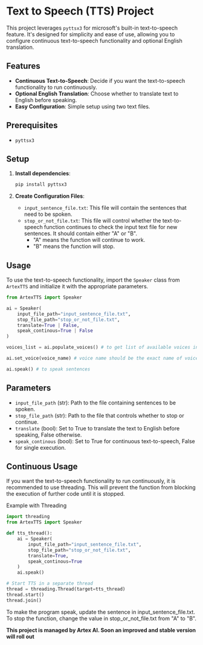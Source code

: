 # Text to Speech (TTS) Project

This project leverages `pyttsx3` for microsoft's built-in text-to-speech feature. It's designed for simplicity and ease of use, allowing you to configure continuous text-to-speech functionality and optional English translation.

## Features

- **Continuous Text-to-Speech**: Decide if you want the text-to-speech functionality to run continuously.
- **Optional English Translation**: Choose whether to translate text to English before speaking.
- **Easy Configuration**: Simple setup using two text files.

## Prerequisites

- `pyttsx3`

## Setup

1. **Install dependencies**:
    ```sh
    pip install pyttsx3
    ```

2. **Create Configuration Files**:
    - `input_sentence_file.txt`: This file will contain the sentences that need to be spoken.
    - `stop_or_not_file.txt`: This file will control whether the text-to-speech function continues to check the input text file for new sentences. It should contain either "A" or "B".
        - "A" means the function will continue to work.
        - "B" means the function will stop.

## Usage

To use the text-to-speech functionality, import the `Speaker` class from `ArtexTTS` and initialize it with the appropriate parameters.

```python
from ArtexTTS import Speaker

ai = Speaker(
    input_file_path="input_sentence_file.txt",
    stop_file_path="stop_or_not_file.txt",
    translate=True | False,
    speak_continous=True | False
)

voices_list = ai.populate_voices() # to get list of available voices in your system

ai.set_voice(voice_name) # voice name should be the exact name of voice provided in vlices_list

ai.speak() # to speak sentences
```

## Parameters

* `input_file_path` (str): Path to the file containing sentences to be spoken.
* `stop_file_path` (str): Path to the file that controls whether to stop or continue.
* `translate` (bool): Set to True to translate the text to English before speaking, False otherwise.
* `speak_continous` (bool): Set to True for continuous text-to-speech, False for single execution.

## Continuous Usage

If you want the text-to-speech functionality to run continuously, it is recommended to use threading. This will prevent the function from blocking the execution of further code until it is stopped.

Example with Threading
```python
import threading
from ArtexTTS import Speaker

def tts_thread():
    ai = Speaker(
        input_file_path="input_sentence_file.txt",
        stop_file_path="stop_or_not_file.txt",
        translate=True,
        speak_continous=True
    )
    ai.speak()

# Start TTS in a separate thread
thread = threading.Thread(target=tts_thread)
thread.start()
thread.join()
```

To make the program speak, update the sentence in input_sentence_file.txt. To stop the function, change the value in stop_or_not_file.txt from "A" to "B".

**This project is managed by Artex AI. Soon an improved and stable version will roll out**
